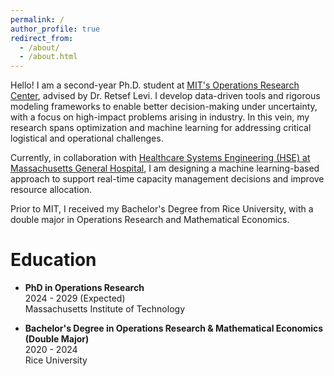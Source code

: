 ```yaml
---
permalink: /
author_profile: true
redirect_from: 
  - /about/
  - /about.html
---
```


Hello! I am a second-year Ph.D. student at [MIT's Operations Research Center](https://orc.mit.edu/), advised by Dr. Retsef Levi. I develop data-driven tools and rigorous modeling frameworks to enable better decision-making under uncertainty, with a focus on high-impact problems arising in industry. In this vein, my research spans optimization and machine learning for addressing critical logistical and operational challenges. 

Currently, in collaboration with [Healthcare Systems Engineering (HSE) at Massachusetts General Hospital](https://www.massgeneral.org/research/healthcare-systems-engineering), I am designing a machine learning-based approach to support real-time capacity management decisions and improve resource allocation.

Prior to MIT, I received my Bachelor's Degree from Rice University, with a double major in Operations Research and Mathematical Economics.   

Education
======

- **PhD in Operations Research** \
  2024 - 2029 (Expected) \
  Massachusetts Institute of Technology

- **Bachelor's Degree in Operations Research & Mathematical Economics** \
  **(Double Major)** \
  2020 - 2024 \
  Rice University
